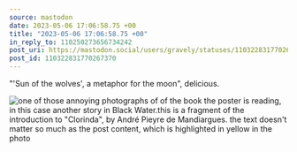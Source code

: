 ```yaml
---
source: mastodon
date: 2023-05-06 17:06:58.75 +00
title: "2023-05-06 17:06:58.75 +00"
in_reply_to: 110250273656734242
post_uri: https://mastodon.social/users/gravely/statuses/110322831770267370
post_id: 110322831770267370
---
```

"'Sun of the wolves', a metaphor for the moon", delicious.


![one of those annoying photographs of of the book the poster is reading, in this case another story in Black Water.this is a fragment of the introduction to "Clorinda", by André Pieyre de Mandiargues. the text doesn't matter so much as the post content, which is highlighted in yellow in the photo](/images/110322831510830453.jpeg)


